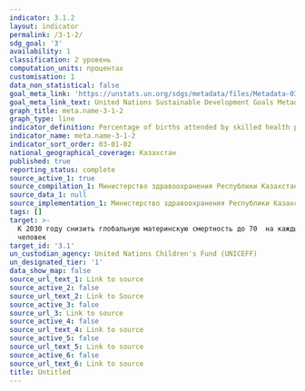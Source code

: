 ```yaml
---
indicator: 3.1.2
layout: indicator
permalink: /3-1-2/
sdg_goal: '3'
availability: 1
classification: 2 уровень
computation_units: процентах
customisation: 1
data_non_statistical: false
goal_meta_link: 'https://unstats.un.org/sdgs/metadata/files/Metadata-03-01-02.pdf'
goal_meta_link_text: United Nations Sustainable Development Goals Metadata (PDF 374 KB)
graph_title: meta.name-3-1-2
graph_type: line
indicator_definition: Percentage of births attended by skilled health personnel
indicator_name: meta.name-3-1-2
indicator_sort_order: 03-01-02
national_geographical_coverage: Казахстан
published: true
reporting_status: complete
source_active_1: true
source_compilation_1: Министерство здравоохранения Республики Казахстан
source_data_1: null
source_implementation_1: Министерство здравоохранения Республики Казахстан
tags: []
target: >-
  К 2030 году снизить глобальную материнскую смертность до 70  на каждые 100000
  человек
target_id: '3.1'
un_custodian_agency: United Nations Children's Fund (UNICEFF)
un_designated_tier: '1'
data_show_map: false
source_url_text_1: Link to source
source_active_2: false
source_url_text_2: Link to Source
source_active_3: false
source_url_3: Link to source
source_active_4: false
source_url_text_4: Link to source
source_active_5: false
source_url_text_5: Link to source
source_active_6: false
source_url_text_6: Link to source
title: Untitled
---
```

